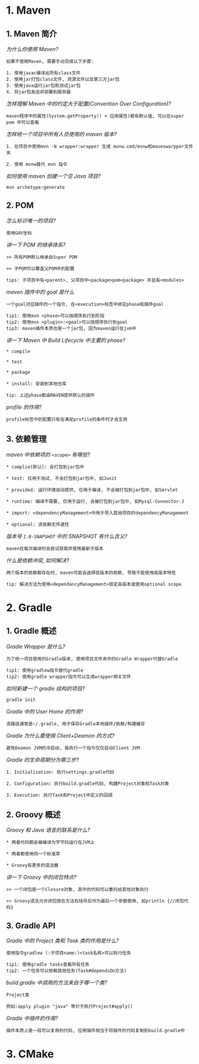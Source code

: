 # 1. Maven

## 1. Maven 简介

_为什么你使用 Maven?_

```
如果不使用Maven, 需要手动完成以下步骤:

1. 使用javac编译出所有class文件
2. 使用jar打包class文件, 资源文件以及第三方jar包
3. 使用java运行jar包和测试jar包
4. 将jar包发送并部署到服务器
```

_怎样理解 Maven 中的约定大于配置(Convention Over Configuration)?_

```
maven程序中的属性(System.getProperty() + 应用属性)都有默认值, 可以在super pom 中可以查看
```

_怎样统一个项目中所有人员使用的 maven 版本?_

```
1. 在项目中使用mvn -N wrapper:wrapper 生成 mvnw.cmd/mvnw和mavenwarpper文件夹

2. 使用 mvnw替代 mvn 指令
```

_如何使用 maven 创建一个空 Java 项目?_

```
mvn archetype:generate
```

## 2. POM

_怎么标识唯一的项目?_

```
使用GAV坐标
```

_讲一下 POM 的继承体系?_

```
>> 所有POM默认继承自Super POM

>> 子POM可以覆盖父POM中的配置

tips: 子项目中有<parent>, 父项目中<package>pom<package> 并且有<modules>
```

_maven 插件中的 goal 是什么_

```
一个goal对应插件的一个指令, 在<execution>标签中绑定phase和插件goal

tip1: 使用mvn <phase>可以按顺序执行到阶段
tip2: 使用mvn <plugin>:<goal>可以按顺序执行到goal
tip3: maven插件本质也是一个jar包, 因为maven运行在jvm中
```

_讲一下 Maven 中 Build Lifecycle 中主要的 phase?_

```
* compile

* test

* package

* install: 安装到本地仓库

tip: 上述phase都由MAVEN提供默认的插件
```

_profile 的作用?_

```
profile标签中的配置只有在满足profile的条件时才会生效
```

## 3. 依赖管理

_maven 中依赖项的 `<scope>` 有哪些?_

```
* complie(默认): 会打包到jar包中

* test: 仅用于测试, 不会打包到jar包中, 如Junit

* provided: 运行环境自动提供, 仅用于编译, 不会被打包到jar包中, 如Servlet

* runtime: 编译不需要, 仅用于运行, 会被打包到jar包中, 如Mysql-Connector-J

* import: <dependencyManagement>中用于导入其他项目的dependencyManagement

* optional: 该依赖无传递性
```

_版本号 `1.0-SNAPSHOT` 中的 SNAPSHOT 有什么含义?_

```
maven在每次编译时会尝试获取并使用最新子版本
```

_什么是依赖冲突, 如何解决?_

```
两个版本的依赖都存在时, maven可能会选择低版本的依赖, 导致不能使用高版本特性

tip: 解决方法为使用<dependancyManagement>锁定高版本或使用optional scope
```

# 2. Gradle

## 1. Gradle 概述

_Gradle Wrapper 是什么?_

```
为了统一项目使用的Gradle版本, 使用项目文件夹中的Gradle Wrapper代替Gradle

tip1: 使用gradlew指令替代gradle
tip2: 使用gradle wrapper指令可以生成wrapper相关文件
```

_如何新建一个 gradle 结构的项目?_

```
gradle init
```

_Gradle 中的 User Home 的作用?_

```
该路径通常是~/.gradle, 用于保存Gradle本地插件/依赖/构建缓存
```

_Gradle 为什么要使用 Client+Deamon 的方式?_

```
避免Deamon JVM的冷启动, 每执行一个指令仅仅启动Client JVM
```

_Gradle 的生命周期分为哪三步?_

```
1. Initialization: 执行settings.gradle代码

2. Configuration: 执行build.gradle代码, 构建Project对象和Task对象

3. Execution: 执行Task和Project中定义的回调
```

## 2. Groovy 概述

_Groovy 和 Java 语言的联系是什么?_

```
* 两者代码都会被编译为字节码运行在JVM上

* 两者都使用同一个标准库

* Groovy有更多的语法糖
```

_讲一下 Groovy 中的闭包特点?_

```
>> 一个闭包是一个Closure对象, 其中的代码可以委托给其他对象执行

>> Groovy语法允许闭包放在方法右括号后作为最后一个参数使用, 如println {//闭包代码}

```

## 3. Gradle API

_Gradle 中的 Project 类和 Task 类的作用是什么?_

```
使用指令gradlew (:子项目name:)<task名称>可以执行任务

tip1: 使用gradle tasks查看所有任务
tip2: 一个任务可以依赖其他任务(Task#dependsOn方法)
```

_build.gradle 中调用的方法来自于哪一个类?_

```
Project类

例如:apply plugin "java" 等价于执行Project#apply()
```

_Gradle 中插件的作用?_

```
插件本质上是一段可以复用的代码, 应用插件相当于将插件的代码复制到build.gradle中
```

# 3. CMake
